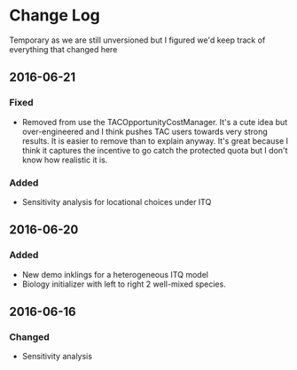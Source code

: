 # Change Log

Temporary as we are still unversioned but I figured we'd keep track of everything that changed here


## 2016-06-21

### Fixed
- Removed from use the TACOpportunityCostManager. It's a cute idea but over-engineered and I think pushes
TAC users towards very strong results. It is easier to remove than to explain anyway. It's great because
I think it captures the incentive to go catch the protected quota but I don't know how realistic it is.

### Added
- Sensitivity analysis for locational choices under ITQ

## 2016-06-20

### Added
- New demo inklings for a heterogeneous ITQ model
- Biology initializer with left to right 2 well-mixed species.



## 2016-06-16

### Changed
- Sensitivity analysis 



## 2016-06-15

### Added
- Another ANT test for hard-switch example. This was the last conceptual result needing an ANT. Next up is policy results.


## 2016-06-13
### Added
- Gear Adaptation Strategy which should make it possible to add/remove gear adaptation from YAML

### Changed
- ITQSplitUnmuffled now uses "Split in Half" rather than "Half Bycatch" as its biology layer
- ITQDrivesMileage now uses "trawling only" gas consumption gear. This is because the
 test had become "weak" (the test would fail about 5% of the times) after I decoupled 
 trawling consumption from movement. This would mean that movement might matter more for gas consumption
  and the effect of better mileage on catches would get noisier (correlation coefficient of about .6). 
  Switching movement gas consumption off restores much stronger correlation (.8 or .9)
- Changed gas prices in the "Gas Mileage Evolution" figure of the paper since now trawling consumption
 by default is not that bad.

### Removed
- Disfunctional/Functional Friends. People didn't much react to this 
during the workshops/conferences and it needs to be updated every time I change the meaning of exploration. 
Dump it for now and focus on it separately. 
- Gear Imitation Analysis. Superseded by Gear Adaptation Strategy
